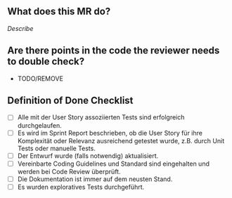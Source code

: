 ## What does this MR do?

*Describe*

## Are there points in the code the reviewer needs to double check?

- TODO/REMOVE

## Definition of Done Checklist

- [ ] Alle mit der User Story assoziierten Tests sind erfolgreich durchgelaufen.
- [ ] Es wird im Sprint Report beschrieben, ob die User Story für ihre Komplexität oder Relevanz ausreichend getestet wurde, z.B. durch Unit Tests oder manuelle Tests.
- [ ] Der Entwurf wurde (falls notwendig) aktualisiert.
- [ ] Vereinbarte Coding Guidelines und Standard sind eingehalten und werden bei Code Review überprüft.
- [ ] Die Dokumentation ist immer auf dem neusten Stand.
- [ ] Es wurden exploratives Tests durchgeführt. 
